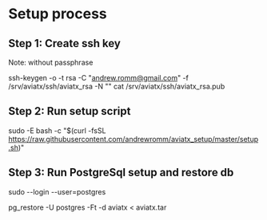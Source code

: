 # Setup process

## Step 1: Create ssh key
Note: without passphrase

ssh-keygen -o -t rsa -C "andrew.romm@gmail.com" -f /srv/aviatx/ssh/aviatx_rsa -N ""
cat /srv/aviatx/ssh/aviatx_rsa.pub

## Step 2: Run setup script

sudo -E bash -c "$(curl -fsSL https://raw.githubusercontent.com/andrewromm/aviatx_setup/master/setup.sh)"


## Step 3: Run PostgreSql setup and restore db

sudo --login --user=postgres

pg_restore -U postgres -Ft -d aviatx < aviatx.tar

